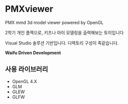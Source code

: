 # PMXviewer
PMX mmd 3d model viewer powered by OpenGL

2학기 개인 플젝으로, 키즈나 아이 모델링을 출력해보는 토이입니다  


Visual Studio 솔루션 기반입니다. 디렉토리 구성이 족같습니다.  

**Waifu Driven Development**  

## 사용 라이브러리
 - OpenGL 4.X
 - GLM
 - GLEW
 - GLFW
